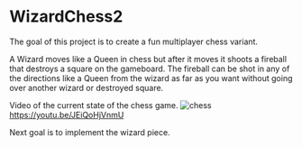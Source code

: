 # WizardChess2
The goal of this project is to create a fun multiplayer chess variant.

A Wizard moves like a Queen in chess but after it moves it shoots a fireball that destroys a square on the gameboard.
The fireball can be shot in any of the directions like a Queen from the wizard as far as you want without going over another wizard or destroyed square.

Video of the current state of the chess game. 
![chess](https://user-images.githubusercontent.com/13463782/190934500-e2cf080c-5590-4049-802a-34ba41bf678a.png)
https://youtu.be/JEiQoHjVnmU

Next goal is to implement the wizard piece.
